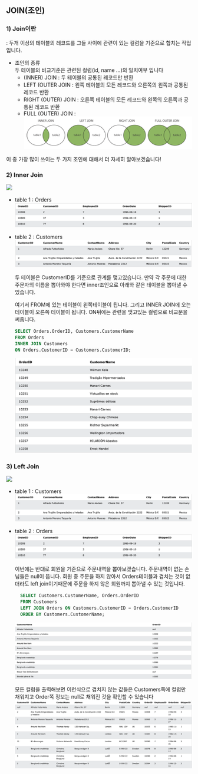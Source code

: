 ## JOIN(조인)

### 1) Join이란
: 두개 이상의 테이블의 레코드를 그들 사이에 관련이 있는 컬럼을 기준으로 합치는 작업입니다. 

- 조인의 종류  
   두 테이블의 비교기준은 관련된 컬럼(id, name ...)의 일치여부 입니다
  - (INNER) JOIN : 두 테이블의 공통된 레코드만 반환
  - LEFT (OUTER JOIN : 왼쪽 테이블의 모든 레코드와 오른쪽의 왼쪽과 공통된 레코드 반환  
  - RIGHT (OUTER) JOIN : 오른쪽 테이블의 모든 레코드와 왼쪽의 오른쪽과 공통된 레코드 반환
  - FULL (OUTER) JOIN : 
![](/DB/img/join.png)


이 중 가장 많이 쓰이는 두 가지 조인에 대해서 더 자세히 알아보겠습니다!

### 2) Inner Join
![](https://www.w3schools.com/sql/img_innerjoin.gif)

- table 1 : Orders
  ![](img/order.png)

- table 2 : Customers
  ![](img/customer.png)

  두 테이블은 CustomerID를 기준으로 관계를 맺고있습니다. 만약 각 주문에 대한 주문자의 이름을 뽑아와야 한다면 inner조인으로 아래와 같은 테이블을 뽑아낼 수 있습니다.

  여기서 FROM에 있는 테이블이 왼쪽테이블이 됩니다. 그리고 INNER JOIN에 오는 테이블이 오른쪽 테이블이 됩니다. ON뒤에는 관련을 맺고있는 컬럼으로 비교문을 써줍니다.

  ```sql
  SELECT Orders.OrderID, Customers.CustomerName
  FROM Orders
  INNER JOIN Customers
  ON Orders.CustomerID = Customers.CustomerID;
  ```

  ![](img/inner.png)



### 3) Left Join
![](https://www.w3schools.com/sql/img_leftjoin.gif)


- table 1 : Customers
  ![](img/customer.png)

- table 2 : Orders
  ![](img/order.png)

  이번에는 반대로 회원을 기준으로 주문내역을 뽑아보겠습니다. 주문내역이 없는 손님들은 null이 뜹니다. 회원 중 주문을 하지 않아서 Orders테이블과 겹치는 것이 없더라도 left join이기때문에 주문을 하지 않은 회원까지 뽑아낼 수 있는 것입니다. 

  ```sql
    SELECT Customers.CustomerName, Orders.OrderID
    FROM Customers
    LEFT JOIN Orders ON Customers.CustomerID = Orders.CustomerID
    ORDER BY Customers.CustomerName;
  ```
  ![](img/outer.png)

  모든 컬럼을 출력해보면 이런식으로 겹치지 않는 값들은 Customers쪽에 컬럼만 채워지고 Order쪽 정보는 null로 채워진 것을 확인할 수 있습니다
  ![](/DB/img/outer2.png)

